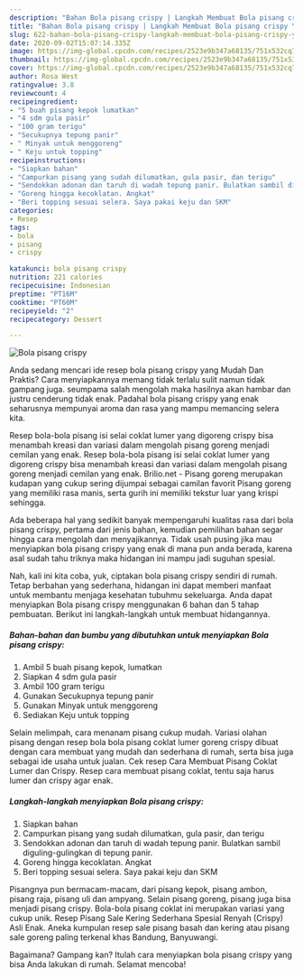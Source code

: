 ```yaml
---
description: "Bahan Bola pisang crispy | Langkah Membuat Bola pisang crispy Yang Paling Enak"
title: "Bahan Bola pisang crispy | Langkah Membuat Bola pisang crispy Yang Paling Enak"
slug: 622-bahan-bola-pisang-crispy-langkah-membuat-bola-pisang-crispy-yang-paling-enak
date: 2020-09-02T15:07:14.335Z
image: https://img-global.cpcdn.com/recipes/2523e9b347a68135/751x532cq70/bola-pisang-crispy-foto-resep-utama.jpg
thumbnail: https://img-global.cpcdn.com/recipes/2523e9b347a68135/751x532cq70/bola-pisang-crispy-foto-resep-utama.jpg
cover: https://img-global.cpcdn.com/recipes/2523e9b347a68135/751x532cq70/bola-pisang-crispy-foto-resep-utama.jpg
author: Rosa West
ratingvalue: 3.8
reviewcount: 4
recipeingredient:
- "5 buah pisang kepok lumatkan"
- "4 sdm gula pasir"
- "100 gram terigu"
- "Secukupnya tepung panir"
- " Minyak untuk menggoreng"
- " Keju untuk topping"
recipeinstructions:
- "Siapkan bahan"
- "Campurkan pisang yang sudah dilumatkan, gula pasir, dan terigu"
- "Sendokkan adonan dan taruh di wadah tepung panir. Bulatkan sambil diguling-gulingkan di tepung panir."
- "Goreng hingga kecoklatan. Angkat"
- "Beri topping sesuai selera. Saya pakai keju dan SKM"
categories:
- Resep
tags:
- bola
- pisang
- crispy

katakunci: bola pisang crispy 
nutrition: 221 calories
recipecuisine: Indonesian
preptime: "PT16M"
cooktime: "PT60M"
recipeyield: "2"
recipecategory: Dessert

---
```



![Bola pisang crispy](https://img-global.cpcdn.com/recipes/2523e9b347a68135/751x532cq70/bola-pisang-crispy-foto-resep-utama.jpg)

Anda sedang mencari ide resep bola pisang crispy yang Mudah Dan Praktis? Cara menyiapkannya memang tidak terlalu sulit namun tidak gampang juga. seumpama salah mengolah maka hasilnya akan hambar dan justru cenderung tidak enak. Padahal bola pisang crispy yang enak seharusnya mempunyai aroma dan rasa yang mampu memancing selera kita.

Resep bola-bola pisang isi selai coklat lumer yang digoreng crispy bisa menambah kreasi dan variasi dalam mengolah pisang goreng menjadi cemilan yang enak. Resep bola-bola pisang isi selai coklat lumer yang digoreng crispy bisa menambah kreasi dan variasi dalam mengolah pisang goreng menjadi cemilan yang enak. Brilio.net - Pisang goreng merupakan kudapan yang cukup sering dijumpai sebagai camilan favorit Pisang goreng yang memiliki rasa manis, serta gurih ini memiliki tekstur luar yang krispi sehingga.

Ada beberapa hal yang sedikit banyak mempengaruhi kualitas rasa dari bola pisang crispy, pertama dari jenis bahan, kemudian pemilihan bahan segar hingga cara mengolah dan menyajikannya. Tidak usah pusing jika mau menyiapkan bola pisang crispy yang enak di mana pun anda berada, karena asal sudah tahu triknya maka hidangan ini mampu jadi suguhan spesial.


Nah, kali ini kita coba, yuk, ciptakan bola pisang crispy sendiri di rumah. Tetap berbahan yang sederhana, hidangan ini dapat memberi manfaat untuk membantu menjaga kesehatan tubuhmu sekeluarga. Anda dapat menyiapkan Bola pisang crispy menggunakan 6 bahan dan 5 tahap pembuatan. Berikut ini langkah-langkah untuk membuat hidangannya.

<!--inarticleads1-->

##### Bahan-bahan dan bumbu yang dibutuhkan untuk menyiapkan Bola pisang crispy:

1. Ambil 5 buah pisang kepok, lumatkan
1. Siapkan 4 sdm gula pasir
1. Ambil 100 gram terigu
1. Gunakan Secukupnya tepung panir
1. Gunakan  Minyak untuk menggoreng
1. Sediakan  Keju untuk topping


Selain melimpah, cara menanam pisang cukup mudah. Variasi olahan pisang dengan resep bola bola pisang coklat lumer goreng crispy dibuat dengan cara membuat yang mudah dan sederhana di rumah, serta bisa juga sebagai ide usaha untuk jualan. Cek resep Cara Membuat Pisang Coklat Lumer dan Crispy. Resep cara membuat pisang coklat, tentu saja harus lumer dan crispy agar enak. 

<!--inarticleads2-->

##### Langkah-langkah menyiapkan Bola pisang crispy:

1. Siapkan bahan
1. Campurkan pisang yang sudah dilumatkan, gula pasir, dan terigu
1. Sendokkan adonan dan taruh di wadah tepung panir. Bulatkan sambil diguling-gulingkan di tepung panir.
1. Goreng hingga kecoklatan. Angkat
1. Beri topping sesuai selera. Saya pakai keju dan SKM


Pisangnya pun bermacam-macam, dari pisang kepok, pisang ambon, pisang raja, pisang uli dan ampyang. Selain pisang goreng, pisang juga bisa menjadi pisang crispy. Bola-bola pisang coklat ini merupakan variasi yang cukup unik. Resep Pisang Sale Kering Sederhana Spesial Renyah (Crispy) Asli Enak. Aneka kumpulan resep sale pisang basah dan kering atau pisang sale goreng paling terkenal khas Bandung, Banyuwangi. 

Bagaimana? Gampang kan? Itulah cara menyiapkan bola pisang crispy yang bisa Anda lakukan di rumah. Selamat mencoba!
